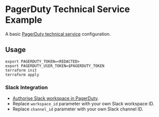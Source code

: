 # PagerDuty Technical Service Example

A basic [PagerDuty technical service](https://support.pagerduty.com/main/docs/services-and-integrations) configuration.

## Usage

```shell
export PAGERDUTY_TOKEN=<REDACTED>
export PAGERDUTY_USER_TOKEN=$PAGERDUTY_TOKEN
terraform init
terraform apply
```

### Slack Integration

* [Authorise Slack workspace in PagerDuty](https://support.pagerduty.com/main/docs/slack-integration-guide#initial-configuration).
* Replace `workspace_id` parameter with your own Slack workspace ID.
* Replace `channel_id` parameter with your own Slack channel ID.